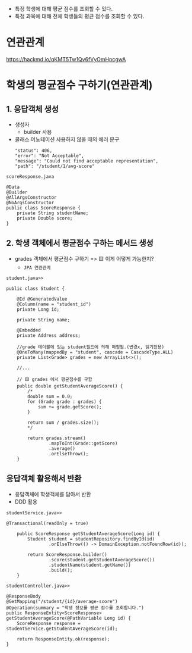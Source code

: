 - 특정 학생에 대해 평균 점수를 조회할 수 있다.
- 특정 과목에 대해 전체 학생들의 평균 점수를 조회할 수 있다.
# 연관관계
https://hackmd.io/qKMT5Tw1Qv6fVyOmHpcgwA

# 학생의 평균점수 구하기(연관관계)

## 1. 응답객체 생성
- 생성자
    - builder 사용
- 클래스 어노테이션 사용하지 않을 때의 에러 문구
    ```
    "status": 406,
    "error": "Not Acceptable",
    "message": "Could not find acceptable representation",
    "path": "/student/1/avg-score"
    ```
```
scoreResponse.java

@Data
@Builder
@AllArgsConstructor
@NoArgsConstructor
public class ScoreResponse {
    private String studentName;
    private Double score;
}
```
## 2. 학생 객체에서 평균점수 구하는 메서드 생성
- grades 객체에서 평균점수 구하기 => 🟨 이게 어떻게 가능한지?
    - `JPA 연관관계`
```
student.java>>

public class Student {

    @Id @GeneratedValue
    @Column(name = "student_id")
    private Long id;

    private String name;

    @Embedded
    private Address address;

    //grade 테이블에 있는 student필드에 의해 매핑됨.(변경x, 읽기전용)
    @OneToMany(mappedBy = "student", cascade = CascadeType.ALL)
    private List<Grade> grades = new ArrayList<>();

    //...

    // 🟨 grades 에서 평균점수를 구함
    public double getStudentAverageScore() {
        /*
        double sum = 0.0;
        for (Grade grade : grades) {
            sum += grade.getScore();
        }

        return sum / grades.size();
        */

        return grades.stream()
                .mapToInt(Grade::getScore)
                .average()
                .orElseThrow();
    }
```
## 응답객체 활용해서 반환
- 응답객체에 학생객체를 담아서 반환
- DDD 활용
```
studentService.java>>

@Transactional(readOnly = true)

    public ScoreResponse getStudentAverageScore(Long id) {
        Student student = studentRepository.findById(id)
                .orElseThrow(() -> DomainException.notFoundRow(id));

        return ScoreResponse.builder()
                .score(student.getStudentAverageScore())
                .studentName(student.getName())
                .build();
    }
```
```
studentController.java>>

@ResponseBody
@GetMapping("/student/{id}/average-score")
@Operation(summary = "학생 정보를 평균 점수를 조회합니다.")
public ResponseEntity<ScoreResponse> getStudentAverageScore(@PathVariable Long id) {
    ScoreResponse response = studentService.getStudentAverageScore(id);

    return ResponseEntity.ok(response);
}
```